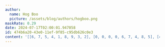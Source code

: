 ```yaml
---
author:
  name: Hog Boo
  picture: /assets/blog/authors/hogboo.png
maskRate: 0.29
date: 2024-07-17T02:00:01.947058
id: 474b6a20-43e0-11ef-9f85-c95db626c0e3
content: '[[6, 7, 5, 4, 1, 8, 9, 3, 2], [0, 0, 0, 0, 6, 7, 4, 8, 5], [4, 0, 0, 0, 3, 9, 1, 6, 7], [8, 0, 3, 6, 0, 2, 5, 9, 1], [2, 1, 7, 9, 8, 5, 3, 4, 6], [0, 0, 9, 0, 4, 3, 7, 0, 8], [0, 8, 2, 0, 0, 1, 6, 0, 4], [7, 5, 6, 0, 9, 0, 0, 1, 0], [1, 3, 4, 7, 0, 6, 8, 5, 0]]'
---
```

